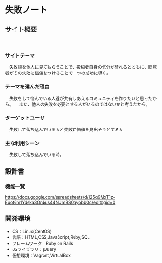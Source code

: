 # 失敗ノート

## サイト概要
　

### サイトテーマ
　失敗談を他人に見てもらうことで、投稿者自身の気分が晴れるとともに、閲覧者がその失敗に価値をつけることで一つの成功に導く。　

### テーマを選んだ理由
　失敗をして悩んでいる人達が共有しあえるコミュニティを作りたいと思ったから。
　また、他人の失敗を必要とする人がいるのではないかと考えたから。

### ターゲットユーザ
　失敗して落ち込んでいる人と失敗に価値を見出そうとする人

### 主な利用シーン
　失敗して落ち込んでいる時。

## 設計書

### 機能一覧
<https://docs.google.com/spreadsheets/d/125q9MxT1z-Euot6m1Ydeka3Onbus44NUmBS0qyobbOc/edit#gid=0>

## 開発環境
- OS：Linux(CentOS)
- 言語：HTML,CSS,JavaScript,Ruby,SQL
- フレームワーク：Ruby on Rails
- JSライブラリ：jQuery
- 仮想環境：Vagrant,VirtualBox


